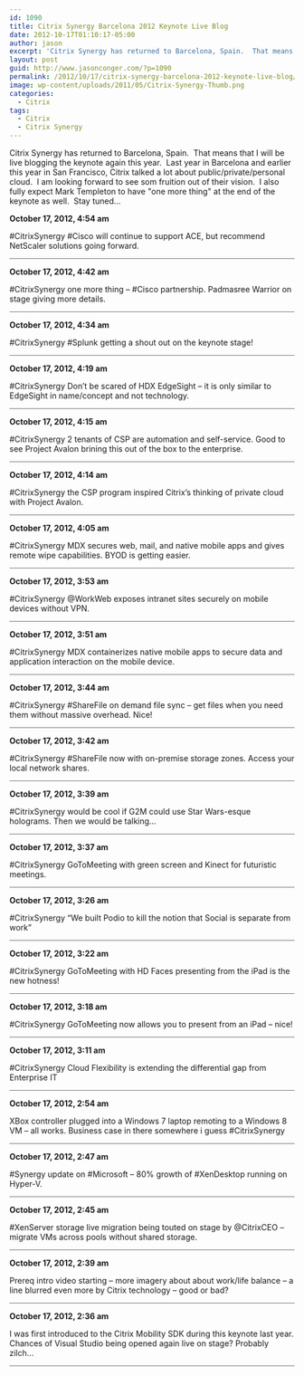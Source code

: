 ```yaml
---
id: 1090
title: Citrix Synergy Barcelona 2012 Keynote Live Blog
date: 2012-10-17T01:10:17-05:00
author: jason
excerpt: 'Citrix Synergy has returned to Barcelona, Spain.  That means that I will be live blogging the keynote again this year.'
layout: post
guid: http://www.jasonconger.com/?p=1090
permalink: /2012/10/17/citrix-synergy-barcelona-2012-keynote-live-blog/
image: wp-content/uploads/2011/05/Citrix-Synergy-Thumb.png
categories:
  - Citrix
tags:
  - Citrix
  - Citrix Synergy
---
```

Citrix Synergy has returned to Barcelona, Spain.  That means that I will be live blogging the keynote again this year.  Last year in Barcelona and earlier this year in San Francisco, Citrix talked a lot about public/private/personal cloud.  I am looking forward to see som fruition out of their vision.  I also fully expect Mark Templeton to have "one more thing" at the end of the keynote as well.  Stay tuned...<!--more-->
<div id="liveblog-1090">
<div id="liveblog-entry-1122">

<strong>October 17, 2012, 4:54 am</strong>

#CitrixSynergy #Cisco will continue to support ACE, but recommend NetScaler solutions going forward.
<div style="width: 100%; height: 1px; background-color: #6f6f6f; margin-bottom: 3px;"></div>
</div>
<div id="liveblog-entry-1121">

<strong>October 17, 2012, 4:42 am</strong>

#CitrixSynergy one more thing – #Cisco partnership. Padmasree Warrior on stage giving more details.
<div style="width: 100%; height: 1px; background-color: #6f6f6f; margin-bottom: 3px;"></div>
</div>
<div id="liveblog-entry-1120">

<strong>October 17, 2012, 4:34 am</strong>

#CitrixSynergy #Splunk getting a shout out on the keynote stage!
<div style="width: 100%; height: 1px; background-color: #6f6f6f; margin-bottom: 3px;"></div>
</div>
<div id="liveblog-entry-1119">

<strong>October 17, 2012, 4:19 am</strong>

#CitrixSynergy Don’t be scared of HDX EdgeSight – it is only similar to EdgeSight in name/concept and not technology.
<div style="width: 100%; height: 1px; background-color: #6f6f6f; margin-bottom: 3px;"></div>
</div>
<div id="liveblog-entry-1118">

<strong>October 17, 2012, 4:15 am</strong>

#CitrixSynergy 2 tenants of CSP are automation and self-service. Good to see Project Avalon brining this out of the box to the enterprise.
<div style="width: 100%; height: 1px; background-color: #6f6f6f; margin-bottom: 3px;"></div>
</div>
<div id="liveblog-entry-1117">

<strong>October 17, 2012, 4:14 am</strong>

#CitrixSynergy the CSP program inspired Citrix’s thinking of private cloud with Project Avalon.
<div style="width: 100%; height: 1px; background-color: #6f6f6f; margin-bottom: 3px;"></div>
</div>
<div id="liveblog-entry-1116">

<strong>October 17, 2012, 4:05 am</strong>

#CitrixSynergy MDX secures web, mail, and native mobile apps and gives remote wipe capabilities. BYOD is getting easier.
<div style="width: 100%; height: 1px; background-color: #6f6f6f; margin-bottom: 3px;"></div>
</div>
<div id="liveblog-entry-1115">

<strong>October 17, 2012, 3:53 am</strong>

#CitrixSynergy @WorkWeb exposes intranet sites securely on mobile devices without VPN.
<div style="width: 100%; height: 1px; background-color: #6f6f6f; margin-bottom: 3px;"></div>
</div>
<div id="liveblog-entry-1114">

<strong>October 17, 2012, 3:51 am</strong>

#CitrixSynergy MDX containerizes native mobile apps to secure data and application interaction on the mobile device.
<div style="width: 100%; height: 1px; background-color: #6f6f6f; margin-bottom: 3px;"></div>
</div>
<div id="liveblog-entry-1113">

<strong>October 17, 2012, 3:44 am</strong>

#CitrixSynergy #ShareFile on demand file sync – get files when you need them without massive overhead. Nice!
<div style="width: 100%; height: 1px; background-color: #6f6f6f; margin-bottom: 3px;"></div>
</div>
<div id="liveblog-entry-1112">

<strong>October 17, 2012, 3:42 am</strong>

#CitrixSynergy #ShareFile now with on-premise storage zones. Access your local network shares.
<div style="width: 100%; height: 1px; background-color: #6f6f6f; margin-bottom: 3px;"></div>
</div>
<div id="liveblog-entry-1111">

<strong>October 17, 2012, 3:39 am</strong>

#CitrixSynergy would be cool if G2M could use Star Wars-esque holograms. Then we would be talking…
<div style="width: 100%; height: 1px; background-color: #6f6f6f; margin-bottom: 3px;"></div>
</div>
<div id="liveblog-entry-1110">

<strong>October 17, 2012, 3:37 am</strong>

#CitrixSynergy GoToMeeting with green screen and Kinect for futuristic meetings.
<div style="width: 100%; height: 1px; background-color: #6f6f6f; margin-bottom: 3px;"></div>
</div>
<div id="liveblog-entry-1109">

<strong>October 17, 2012, 3:26 am</strong>

#CitrixSynergy “We built Podio to kill the notion that Social is separate from work”
<div style="width: 100%; height: 1px; background-color: #6f6f6f; margin-bottom: 3px;"></div>
</div>
<div id="liveblog-entry-1108">

<strong>October 17, 2012, 3:22 am</strong>

#CitrixSynergy GoToMeeting with HD Faces presenting from the iPad is the new hotness!
<div style="width: 100%; height: 1px; background-color: #6f6f6f; margin-bottom: 3px;"></div>
</div>
<div id="liveblog-entry-1107">

<strong>October 17, 2012, 3:18 am</strong>

#CitrixSynergy GoToMeeting now allows you to present from an iPad – nice!
<div style="width: 100%; height: 1px; background-color: #6f6f6f; margin-bottom: 3px;"></div>
</div>
<div id="liveblog-entry-1106">

<strong>October 17, 2012, 3:11 am</strong>

#CitrixSynergy Cloud Flexibility is extending the differential gap from Enterprise IT
<div style="width: 100%; height: 1px; background-color: #6f6f6f; margin-bottom: 3px;"></div>
</div>
<div id="liveblog-entry-1105">

<strong>October 17, 2012, 2:54 am</strong>

XBox controller plugged into a Windows 7 laptop remoting to a Windows 8 VM – all works. Business case in there somewhere i guess #CitrixSynergy
<div style="width: 100%; height: 1px; background-color: #6f6f6f; margin-bottom: 3px;"></div>
</div>
<div id="liveblog-entry-1104">

<strong>October 17, 2012, 2:47 am</strong>

#Synergy update on #Microsoft – 80% growth of #XenDesktop running on Hyper-V.
<div style="width: 100%; height: 1px; background-color: #6f6f6f; margin-bottom: 3px;"></div>
</div>
<div id="liveblog-entry-1103">

<strong>October 17, 2012, 2:45 am</strong>

#XenServer storage live migration being touted on stage by @CitrixCEO – migrate VMs across pools without shared storage.
<div style="width: 100%; height: 1px; background-color: #6f6f6f; margin-bottom: 3px;"></div>
</div>
<div id="liveblog-entry-1102">

<strong>October 17, 2012, 2:39 am</strong>

Prereq intro video starting – more imagery about about work/life balance – a line blurred even more by Citrix technology – good or bad?
<div style="width: 100%; height: 1px; background-color: #6f6f6f; margin-bottom: 3px;"></div>
</div>
<div id="liveblog-entry-1101">

<strong>October 17, 2012, 2:36 am</strong>

I was first introduced to the Citrix Mobility SDK during this keynote last year. Chances of Visual Studio being opened again live on stage? Probably zilch…
<div style="width: 100%; height: 1px; background-color: #6f6f6f; margin-bottom: 3px;"></div>
</div>
</div>